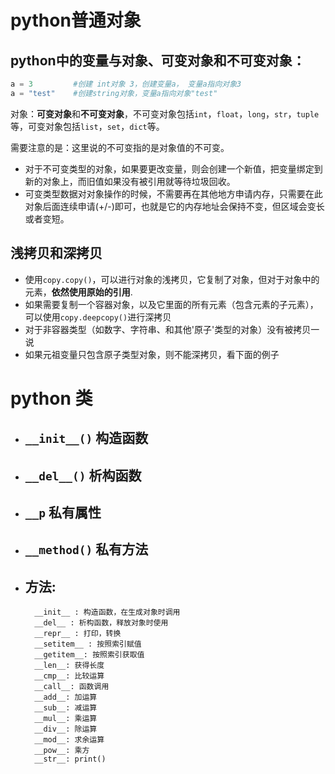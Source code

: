 # python普通对象
##  python中的变量与对象、可变对象和不可变对象：
```python
a = 3         #创建 int对象 3，创建变量a， 变量a指向对象3  
a = "test"    #创建string对象，变量a指向对象"test"  
```
对象：**可变对象**和**不可变对象**，不可变对象包括`int`，`float`，`long`，`str`，`tuple`等，可变对象包括`list`，`set`，`dict`等。  
  
需要注意的是：这里说的不可变指的是对象值的不可变。  
  
-   对于不可变类型的对象，如果要更改变量，则会创建一个新值，把变量绑定到新的对象上，而旧值如果没有被引用就等待垃圾回收。  
-   可变类型数据对对象操作的时候，不需要再在其他地方申请内存，只需要在此对象后面连续申请(+/-)即可，也就是它的内存地址会保持不变，但区域会变长或者变短。

##  浅拷贝和深拷贝

-   使用`copy.copy()`，可以进行对象的浅拷贝，它复制了对象，但对于对象中的元素，**依然使用原始的引用**.
-   如果需要复制一个容器对象，以及它里面的所有元素（包含元素的子元素），可以使用`copy.deepcopy()`进行深拷贝
-   对于非容器类型（如数字、字符串、和其他'原子'类型的对象）没有被拷贝一说
-   如果元祖变量只包含原子类型对象，则不能深拷贝，看下面的例子

# python 类

- ## `__init__()` 构造函数
- ## `__del__()` 析构函数
- ## `__p` 私有属性
- ## `__method()` 私有方法
 
- ## 方法:
        __init__ : 构造函数，在生成对象时调用
        __del__ : 析构函数，释放对象时使用
        __repr__ : 打印，转换
        __setitem__ : 按照索引赋值
        __getitem__: 按照索引获取值
        __len__: 获得长度
        __cmp__: 比较运算
        __call__: 函数调用
        __add__: 加运算
        __sub__: 减运算
        __mul__: 乘运算
        __div__: 除运算
        __mod__: 求余运算
        __pow__: 乘方
        __str__: print()